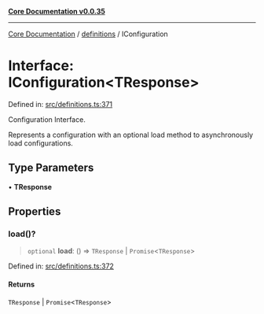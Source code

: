 [**Core Documentation v0.0.35**](../../README.md)

***

[Core Documentation](../../modules.md) / [definitions](../README.md) / IConfiguration

# Interface: IConfiguration\<TResponse\>

Defined in: [src/definitions.ts:371](https://github.com/stonemjs/core/blob/c9d95b58ccfb8efcaba0bed7bbf19084836cc28d/src/definitions.ts#L371)

Configuration Interface.

Represents a configuration with an optional load method to asynchronously load configurations.

## Type Parameters

• **TResponse**

## Properties

### load()?

> `optional` **load**: () => `TResponse` \| `Promise`\<`TResponse`\>

Defined in: [src/definitions.ts:372](https://github.com/stonemjs/core/blob/c9d95b58ccfb8efcaba0bed7bbf19084836cc28d/src/definitions.ts#L372)

#### Returns

`TResponse` \| `Promise`\<`TResponse`\>
